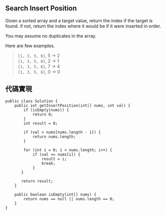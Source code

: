 ## Search Insert Position

Given a sorted array and a target value, return the index if the target is found. if not, return the index where it would be if it were inserted in order.

You may assume no duplicates in the array.

Here are few examples.
> ``[1, 3, 5, 6]``, 5 -> 2  
> ``[1, 3, 5, 6]``, 2 -> 1  
> ``[1, 3, 5, 6]``, 7 -> 4  
> ``[1, 3, 5, 6]``, 0 -> 0

## 代碼實現

```
public class Solution {	
    public int getInsertPosition(int[] nums, int val) {
        if (isEmpty(nums)) {
            return 0;
        }
        int result = 0;

        if (val > nums[nums.length - 1]) {
            return nums.length;
        }

        for (int i = 0; i < nums.length; i++) {
            if (val <= nums[i]) {
                result = i;
                break;
            }
       }

       return result;
    }

    public boolean isEmpty(int[] nums) {
        return nums == null || nums.length == 0;
    }
}

```
